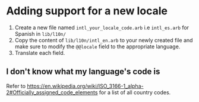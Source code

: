
# Adding support for a new locale

1. Create a new file named `intl_your_locale_code.arb` i.e `intl_es.arb` for Spanish in `lib/l10n/`
2. Copy the content of `lib/l10n/intl_en.arb` to your newly created file and make sure to modify the `@@locale` field to the appropriate language.
3. Translate each field.

## I don't know what my language's code is

Refer to https://en.wikipedia.org/wiki/ISO_3166-1_alpha-2#Officially_assigned_code_elements for a list of all country codes.
